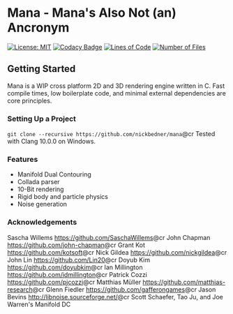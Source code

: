 # Mana - Mana's Also Not (an) Ancronym

[![License: MIT](https://img.shields.io/badge/License-MIT-yellow.svg)](https://opensource.org/licenses/MIT)
[![Codacy Badge](https://app.codacy.com/project/badge/Grade/b6e4007271734b0c9c40028dcbd44e18)](https://www.codacy.com/gh/nickbedner/mana/dashboard?utm_source=github.com&amp;utm_medium=referral&amp;utm_content=nickbedner/mana&amp;utm_campaign=Badge_Grade)
[![Lines of Code](https://tokei.rs/b1/github/nickbedner/mana?category=lines)](https://github.com/XAMPPRocky/tokei)
[![Number of Files](https://tokei.rs/b1/github/nickbedner/mana?category=files)](https://github.com/XAMPPRocky/tokei)

## Getting Started

Mana is a WIP cross platform 2D and 3D rendering engine written in C. Fast compile times, low boilerplate code, and minimal external dependencies are core principles.

### Setting Up a Project

`git clone --recursive https://github.com/nickbedner/mana`@cr
Tested with Clang 10.0.0 on Windows.

### Features

- Manifold Dual Contouring
- Collada parser
- 10-Bit rendering
- Rigid body and particle physics
- Noise generation

### Acknowledgements

Sascha Willems <https://github.com/SaschaWillems>@cr
John Chapman <https://github.com/john-chapman>@cr
Grant Kot <https://github.com/kotsoft>@cr
Nick Gildea <https://github.com/nickgildea>@cr
John Lin <https://github.com/Lin20>@cr
Doyub Kim <https://github.com/doyubkim>@cr
Ian Millington <https://github.com/idmillington>@cr
Patrick Cozzi <https://github.com/pjcozzi>@cr
Matthias Müller <https://github.com/matthias-research>@cr
Glenn Fiedler <https://github.com/gafferongames>@cr
Jason Bevins <http://libnoise.sourceforge.net/>@cr
Scott Schaefer, Tao Ju, and Joe Warren's Manifold DC
